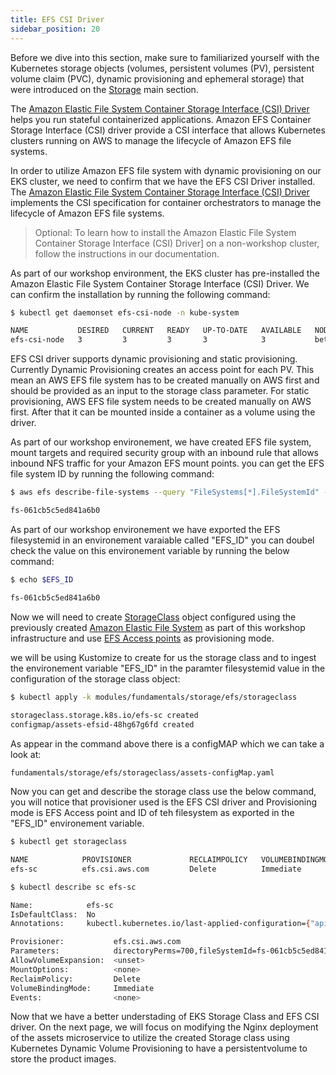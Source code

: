 ```yaml
---
title: EFS CSI Driver
sidebar_position: 20
---
```


Before we dive into this section, make sure to familiarized yourself with the Kubernetes storage objects (volumes, persistent volumes (PV), persistent volume claim (PVC), dynamic provisioning and ephemeral storage) that were introduced on the [Storage](../index.md) main section.

The [Amazon Elastic File System Container Storage Interface (CSI) Driver](https://github.com/kubernetes-sigs/aws-efs-csi-driver) helps you run stateful containerized applications. Amazon EFS Container Storage Interface (CSI) driver provide a CSI interface that allows Kubernetes clusters running on AWS to manage the lifecycle of Amazon EFS file systems.

In order to utilize Amazon EFS file system with dynamic provisioning on our EKS cluster, we need to confirm that we have the EFS CSI Driver installed. The [Amazon Elastic File System Container Storage Interface (CSI) Driver](https://github.com/kubernetes-sigs/aws-efs-csi-driver) implements the CSI specification for container orchestrators to manage the lifecycle of Amazon EFS file systems.

> Optional: 
> To learn how to install the Amazon Elastic File System Container Storage Interface (CSI) Driver] on a non-workshop cluster, follow the instructions in our documentation.

As part of our workshop environment, the EKS cluster has pre-installed the Amazon Elastic File System Container Storage Interface (CSI) Driver. We can confirm the installation by running the following command:

```bash
$ kubectl get daemonset efs-csi-node -n kube-system

NAME           DESIRED   CURRENT   READY   UP-TO-DATE   AVAILABLE   NODE SELECTOR                 AGE
efs-csi-node   3         3         3       3            3           beta.kubernetes.io/os=linux   2d1h
```

EFS CSI driver supports dynamic provisioning and static provisioning. Currently Dynamic Provisioning creates an access point for each PV. This mean an AWS EFS file system has to be created manually on AWS first and should be provided as an input to the storage class parameter. For static provisioning, AWS EFS file system needs to be created manually on AWS first. After that it can be mounted inside a container as a volume using the driver.

As part of our workshop environement, we have created EFS file system, mount targets and required security group with an inbound rule that allows inbound NFS traffic for your Amazon EFS mount points. you can get the EFS file system ID by running the following command:


```bash
$ aws efs describe-file-systems --query "FileSystems[*].FileSystemId" --output text

fs-061cb5c5ed841a6b0
```
As part of our workshop environement we have exported the EFS filesystemid in an environement varaiable called "EFS_ID" you can doubel check the value on this environement variable by running the below command:


```bash
$ echo $EFS_ID

fs-061cb5c5ed841a6b0
```
Now we will need to create [StorageClass](https://kubernetes.io/docs/concepts/storage/storage-classes/) object configured using the previously created [Amazon Elastic File System](https://docs.aws.amazon.com/efs/latest/ug/whatisefs.html) as part of this workshop infrastructure and use [EFS Access points](https://docs.aws.amazon.com/efs/latest/ug/efs-access-points.html) as provisioning mode.

we will be using Kustomize to create for us the storage class and to ingest the environement variable "EFS_ID" in the paramter filesystemid value in the configuration of the storage class object: 

```bash
$ kubectl apply -k modules/fundamentals/storage/efs/storageclass 
  
storageclass.storage.k8s.io/efs-sc created
configmap/assets-efsid-48hg67g6fd created
```

As appear in the command above there is a configMAP which we can take a look at:

```file
fundamentals/storage/efs/storageclass/assets-configMap.yaml
```

Now you can get and describe the storage class use the below command, you will notice that provisioner used is the EFS CSI driver and Provisioning mode is EFS Access point and ID of teh filesystem as exported in the "EFS_ID" environement variable.

```bash
$ kubectl get storageclass

NAME            PROVISIONER             RECLAIMPOLICY   VOLUMEBINDINGMODE      ALLOWVOLUMEEXPANSION   AGE
efs-sc          efs.csi.aws.com         Delete          Immediate              false                  8m29s
```

```bash
$ kubectl describe sc efs-sc

Name:            efs-sc
IsDefaultClass:  No
Annotations:     kubectl.kubernetes.io/last-applied-configuration={"apiVersion":"storage.k8s.io/v1","kind":"StorageClass","metadata":{"annotations":{},"name":"efs-sc"},"parameters":{"directoryPerms":"700","fileSystemId":"fs-061cb5c5ed841a6b0","provisioningMode":"efs-ap"},"provisioner":"efs.csi.aws.com"}

Provisioner:           efs.csi.aws.com
Parameters:            directoryPerms=700,fileSystemId=fs-061cb5c5ed841a6b0,provisioningMode=efs-ap
AllowVolumeExpansion:  <unset>
MountOptions:          <none>
ReclaimPolicy:         Delete
VolumeBindingMode:     Immediate
Events:                <none>
```

Now that we have a better understading of EKS Storage Class and EFS CSI driver. On the next page, we will focus on modifying the Nginx deployment of the assets microservice to utilize the created Storage class using Kubernetes Dynamic Volume Provisioning to have a persistentvolume to store the product images. 